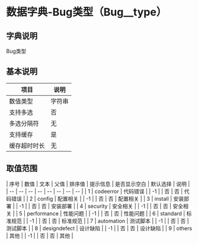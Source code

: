 # 数据字典-Bug类型（Bug__type）
## 字典说明
Bug类型

## 基本说明
| 项目 | 说明 |
| -- | -- |
| 数值类型 | 字符串 |
| 支持多选 | 否 |
| 多选分隔符 | 无 |
| 支持缓存 | 是 |
| 缓存超时时长 | 无 |

## 取值范围
| 序号 | 数值 | 文本 | 父值 | 排序值 | 提示信息 | 是否显示空白 | 默认选择 | 说明 |
| -- | -- | -- | -- | -- | -- | -- | -- |
| 1 | codeerror | 代码错误 |  | -1 |  | 否 | 否 | 代码错误 |
| 2 | config | 配置相关 |  | -1 |  | 否 | 否 | 配置相关 |
| 3 | install | 安装部署 |  | -1 |  | 否 | 否 | 安装部署 |
| 4 | security | 安全相关 |  | -1 |  | 否 | 否 | 安全相关 |
| 5 | performance | 性能问题 |  | -1 |  | 否 | 否 | 性能问题 |
| 6 | standard | 标准规范 |  | -1 |  | 否 | 否 | 标准规范 |
| 7 | automation | 测试脚本 |  | -1 |  | 否 | 否 | 测试脚本 |
| 8 | designdefect | 设计缺陷 |  | -1 |  | 否 | 否 | 设计缺陷 |
| 9 | others | 其他 |  | -1 |  | 否 | 否 | 其他 |

